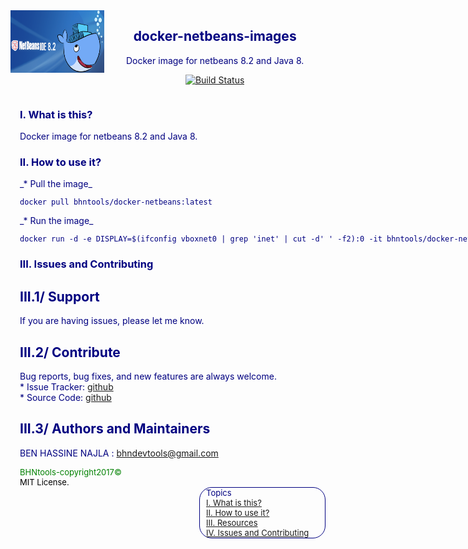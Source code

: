 <html>
<head>
  <meta charset="utf-8" />
</head>
<body>
    <header>
        <section style="color:blue;float:left;padding-right:20px;">
         <img src="image/dockerNetbeans.png" style="width:150px;height:100px;">
         </section>
        <section style="color:navy;float:left;padding-left:15px;">
        <h1>docker-netbeans-images</h1>
        <citation>
        Docker image for netbeans 8.2 and Java 8.
        
[![Build Status](https://travis-ci.org/NajlaBH/docker-netbeans.svg?branch=master)](https://travis-ci.org/NajlaBH/docker-netbeans)
        </citation>
        </section>
    </header>
<section style="color:navy;float:left;padding-left:15px;">
<article>
<h1 id='idtitle1'>I. What is this?</h1>
<p>Docker image for netbeans 8.2 and Java 8.</p>
<h1 id='idtitle2'>II. How to use it?</h1>
<p>_* Pull the image_</p>
<code><pre>docker pull bhntools/docker-netbeans:latest</pre></code>
<p>_* Run the image_</p>
<code><pre>docker run -d -e DISPLAY=$(ifconfig vboxnet0 | grep 'inet' | cut -d' ' -f2):0 -it bhntools/docker-netbeans:latest </pre></code>

<h1 id='idtitle4'> III. Issues and Contributing</h1> 
<h2> III.1/ Support</h2>
<p>
If you are having issues, please let me know.
</p>
<h2> III.2/ Contribute</h2>
<p>Bug reports, bug fixes, and new features are always welcome.<br>
* Issue Tracker: <a href="https://github.com/NajlaBH/ProJavas/issues">github</a><br>
* Source Code: <a href="https://github.com/NajlaBH/ProJavas/pulls">github</a></p>
<h2 id='idtitleE'> III.3/ Authors and Maintainers</h2>
<p>BEN HASSINE NAJLA : <a href="MAILTO:bhndevtools@gmail.com?Subject=DockerBIum">bhndevtools@gmail.com</a></p>

<section style="font: bold;color:green;align:center;font-size:small;">
<footer>
BHNtools-copyright2017©
<br>
<span style="color:black;">MIT License.</span>
</footer>
</section>
</article>
</section>
<aside style='float:right; font:bold; color:navy; align:center; font-size:small; border: 1.5px solid; border-radius:20px; width:200px;'>
 <div style='font:bold;width:250px;padding-left:5px; padding-right:5px; margin-left:5px;'>Topics<br>
<a href=#idtitle1>I. What is this?</a>
<br>
<a href=#idtitle2>II. How to use it?</a>
<br>
<a href=#idtitle3>III. Resources</a>
<br>
<a href=#idtitle4>IV. Issues and Contributing</a>
</div>
</aside>
</body>
</html>
